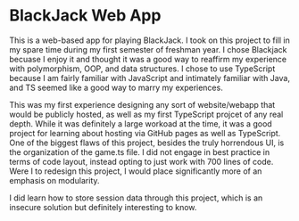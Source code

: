 # BlackJack Web App
This is a web-based app for playing BlackJack.  I took on this project to fill in my spare time during my first semester of freshman year.  I chose Blackjack becuase I enjoy it and thought it was a good way to reaffirm my experience with polymorphism, OOP, and data structures.  I chose to use TypeScript because I am fairly familiar with JavaScript and intimately familiar with Java, and TS seemed like a good way to marry my experiences.

This was my first experience designing any sort of website/webapp that would be publicly hosted, as well as my first TypeScript projcet of any real depth.  While it was definitely a large workoad at the time, it was a good project for learning about hosting via GitHub pages as well as TypeScript.  One of the biggest flaws of this project, besides the truly horrendous UI, is the organization of the game.ts file.  I did not engage in best practice in terms of code layout, instead opting to just work with 700 lines of code.  Were I to redesign this project, I would place significantly more of an emphasis on modularity.

I did learn how to store session data through this project, which is an insecure solution but definitely interesting to know.
